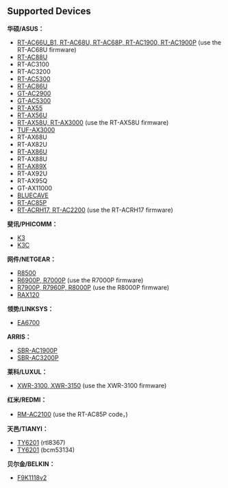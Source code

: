 Supported Devices
-----------------
**华硕/ASUS：**

 * [RT-AC66U_B1, RT-AC68U, RT-AC68P, RT-AC1900, RT-AC1900P](https://github.com/MerlinRdev/rtac68u) (use the RT-AC68U firmware)
 * [RT-AC88U](https://github.com/MerlinRdev/rtac88u-merlin)
 * RT-AC3100
 * RT-AC3200
 * [RT-AC5300](https://github.com/MerlinRdev/rt-ac5300)
 * [RT-AC86U](https://github.com/MerlinRdev/86u-merlin)
 * [GT-AC2900](https://github.com/MerlinRdev/gtac2900-merlin)
 * [GT-AC5300](https://github.com/MerlinRdev/gtac5300-merlin)
 * [RT-AX55](https://github.com/MerlinRdev/rt-ax55)
 * [RT-AX56U](https://github.com/MerlinRdev/rt-ax56u)
 * [RT-AX58U, RT-AX3000](https://github.com/MerlinRdev/rt-ax58u) (use the RT-AX58U firmware)
 * [TUF-AX3000](https://github.com/MerlinRdev/tuf-ax3000)
 * RT-AX68U
 * RT-AX82U
 * [RT-AX86U](https://github.com/MerlinRdev/rtax86u)
 * RT-AX88U
 * [RT-AX89X](https://github.com/MerlinRdev/rtax89x)
 * RT-AX92U
 * RT-AX95Q
 * GT-AX11000
 * [BLUECAVE](https://github.com/MerlinRdev/bluecave-merlin)
 * [RT-AC85P](https://github.com/MerlinRdev/ac85p-merlin)
 * [RT-ACRH17, RT-AC2200](https://github.com/MerlinRdev/acrh17-merlin) (use the RT-ACRH17 firmware)



**斐讯/PHICOMM：**

* [K3](https://github.com/MerlinRdev/k3)
* [K3C](https://github.com/MerlinRdev/k3c)


**网件/NETGEAR：**

* [R8500](https://github.com/MerlinRdev/r8500)
* [R6900P, R7000P](https://github.com/MerlinRdev/r7000p) (use the R7000P firmware)
* [R7900P, R7960P, R8000P](https://github.com/MerlinRdev/r8000p) (use the R8000P firmware)
* [RAX120](https://github.com/MerlinRdev/rax120)


**领势/LINKSYS：**

* [EA6700](https://github.com/MerlinRdev/ea6700)


**ARRIS：**

* [SBR-AC1900P](https://github.com/MerlinRdev/sbrac1900p)
* [SBR-AC3200P](https://github.com/MerlinRdev/sbrac3200p)


**莱科/LUXUL：**

* [XWR-3100, XWR-3150](https://github.com/MerlinRdev/k3) (use the XWR-3100 firmware)


**红米/REDMI：**

* [RM-AC2100](https://github.com/MerlinRdev/ac85p-merlin) (use the RT-AC85P code，)


**天邑/TIANYI：**

* [TY6201](https://github.com/MerlinRdev/ty6201) (rtl8367)
* [TY6201](https://github.com/MerlinRdev/ty6201_bcm) (bcm53134)


**贝尔金/BELKIN：**

* [F9K1118v2](https://github.com/MerlinRdev/f9k1118v2)
